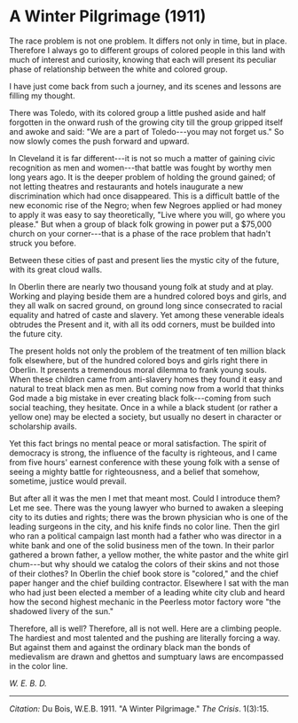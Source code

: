 <!--
title:   A Winter Pilgrimage
author:  Du Bois, W.E.B.
journal: The Crisis
year:    1911
volume:  1
issue:   3
pages:   15
-->
# A Winter Pilgrimage (1911)

The race problem is not one problem. It differs not only in time, but in place. Therefore I always go to different groups of colored people in this land with much of interest and curiosity, knowing that each will present its peculiar phase of relationship between the white and colored group. 

I have just come back from such a journey, and its scenes and lessons are filling my thought. 

There was Toledo, with its colored group a little pushed aside and half forgotten in the onward rush of the growing city till the group gripped itself and awoke and said: "We are a part of Toledo---you may not forget us." So now slowly comes the push forward and upward. 

In Cleveland it is far different---it is not so much a matter of gaining civic recognition as men and women---that battle was fought by worthy men long years ago. It is the deeper problem of holding the ground gained; of not letting theatres and restaurants and hotels inaugurate a new discrimination which had once disappeared. This is a difficult battle of the new economic rise of the Negro; when few Negroes applied or had money to apply it was easy to say theoretically, "Live where you will, go where you please." But when a group of black folk growing in power put a $75,000 church on your corner---that is a phase of the race problem that hadn't struck you before. 

Between these cities of past and present lies the mystic city of the future, with its great cloud walls. 

In Oberlin there are nearly two thousand young folk at study and at play. Working and playing beside them are a hundred colored boys and girls, and they all walk on sacred ground, on ground long since consecrated to racial equality and hatred of caste and slavery. Yet among these venerable ideals obtrudes the Present and it, with all its odd corners, must be builded into the future city. 

The present holds not only the problem of the treatment of ten million black folk elsewhere, but of the hundred colored boys and girls right there in Oberlin. It presents a tremendous moral dilemma to frank young souls. When these children came from anti-slavery homes they found it easy and natural to treat black men as men. But coming now from a world that thinks God made a big mistake in ever creating black folk---coming from such social teaching, they hesitate. Once in a while a black student (or rather a yellow one) may be elected a society, but usually no desert in character or scholarship avails. 

Yet this fact brings no mental peace or moral satisfaction. The spirit of democracy is strong, the influence of the faculty is righteous, and I came from five hours' earnest conference with these young folk with a sense of seeing a mighty battle for righteousness, and a belief that somehow, sometime, justice would prevail. 

But after all it was the men I met that meant most. Could I introduce them? Let me see. There was the young lawyer who burned to awaken a sleeping city to its duties and rights; there was the brown physician who is one of the leading surgeons in the city, and his knife finds no color line. Then the girl who ran a political campaign last month had a father who was director in a white bank and one of the solid business men of the town. In their parlor gathered a brown father, a yellow mother, the white pastor and the white girl chum---but why should we catalog the colors of their skins and not those of their clothes? In Oberlin the chief book store is "colored," and the chief paper hanger and the chief building contractor. Elsewhere I sat with the man who had just been elected a member of a leading white city club and heard how the second highest mechanic in the Peerless motor factory wore "the shadowed livery of the sun." 

Therefore, all is well? Therefore, all is not well. Here are a climbing people. The hardiest and most talented and the pushing are literally forcing a way. But against them and against the ordinary black man the bonds of medievalism are drawn and ghettos and sumptuary laws are encompassed in the color line.

*W. E. B. D.*

________________
*Citation:* Du Bois, W.E.B. 1911. "A Winter Pilgrimage." *The Crisis*. 1(3):15.